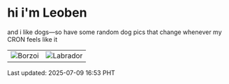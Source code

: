 # hi i'm Leoben

and i like dogs—so have some random dog pics that change whenever my CRON feels like it

|  |  |
|--------|----------|
| ![Borzoi](https://random-dog-vercel.vercel.app/api/random-borzoi?v=1752051185) | ![Labrador](https://random-dog-vercel.vercel.app/api/random-labrador?v=1752051185) |

Last updated: 2025-07-09 16:53 PHT
